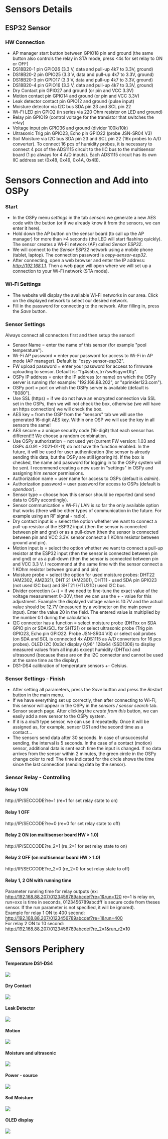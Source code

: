 Sensors Details
====

## ESP32 Sensor 

### HW Connection
* AP manager start button between GPIO18 pin and ground (the same button also controls the relay in STA mode, press <4s for set relay to ON or OFF)  
* DS18B20-1 pin GPIO26 (3.3 V, data and pull-up 4k7 to 3.3V, ground)  
* DS18B20-2 pin GPIO25 (3.3 V, data and pull-up 4k7 to 3.3V, ground)  
* DS18B20-3 pin GPIO17 (3.3 V, data and pull-up 4k7 to 3.3V, ground)  
* DS18B20-4 pin GPIO16 (3.3 V, data and pull-up 4k7 to 3.3V, ground)  
* Dry Contact pin GPIO27 and ground (or pin and VCC 3.3V)  
* Motion contact pin GPIO14 and ground (or pin and VCC 3.3V)  
* Leak detector contact pin GPIO12 and ground (pulse input)
* Moisture detector via I2C bus SDA pin 23 and SCL pin 22
* Wi-Fi LED pin GPIO2 (in series via 220 Ohm resistor on LED and ground)  
* Relay pin GPIO19 (control voltage for the transistor that switches the relay)  
* Voltage input pin GPIO36 and ground (divider 100k/10k)
* Ultrasonic Trig pin GPIO23, Echo pin GPIO22 (probe JSN-SR04 V3)
* Soil Moisture via I2C bus SDA pin 23 and SCL pin 22 (16x probes to A/D converter). To connect 16 pcs of humidity probes, it is necessary to connect 4 pcs of the ADS1115 circuit to the IIC bus to the multisensor board (1 pc always for 4 A/D inputs). Each ADS1115 circuit has its own IIC address set (0x48, 0x49, 0x4A, 0x4B). 

Sensors Connection and Add into OSPy
====

### Start
- In the OSPy menu *settings* in the tab *sensors* we generate a new AES code with the button (or if we already know it from the sensors, we can enter it here).  
- Hold down the AP button on the sensor board (to call up the AP manager) for more than >4 seconds (the LED will start flashing quickly). The sensor creates a Wi-Fi network (AP) called *Sensor ESP32*.
- We will connect to the *Sensor ESP32* network using a mobile phone (tablet, laptop). The connection password is *ospy-sensor-esp32*.  
- After connecting, open a web browser and enter the IP address: *http://192.168.1.1*. Then a web page will open where we will set up a connection to your Wi-Fi network (STA mode).  

### Wi-Fi Settings
- The website will display the available Wi-Fi networks in our area. Click on the displayed network to select our desired network.  
- Fill in the password for connecting to the network. After filling in, press the *Save* button.  

### Sensor Settings
Always connect all connectors first and then setup the sensor!
- Sensor Name = enter the name of this sensor (for example "pool temperature").  
- Wi-Fi AP password = enter your password for access to Wi-Fi in AP mode (AP manager). Default is: "ospy-sensor-esp32".
- FW upload password = enter your password for access to firmware uploading to sensor. Default is: "fg4s5b.s,trr7sw8sgyvrDfg".
- OSPy IP address = enter the IP address (or name) on which the OSPy server is running (for example: "192.168.88.202", or "sprinkler123.com").  
- OSPy port = port on which the OSPy server is available (default is "8080").  
- Use SSL (https) = if we do not have an encrypted connection via SSL set in the OSPs, then we will not check the box, otherwise (we will have an https connection) we will check the box.  
- AES key = from the OSP from the "sensors" tab we will use the generated 16-digit AES key. Within one OSP we will use the key in all sensors the same!  
- AES secure = a unique security code (16-digit) that each sensor has different!!! We choose a random combination.  
- Use OSPy authorization = not used yet (current FW version: 1.03 and OSPs 4.0.91 - 2021-01-11) do not have the function enabled. In the future, it will be used for user authentication (the sensor is already sending this data, but the OSPy are still ignoring it). If the box is checked, the name and password for logging in to the OSPy system will be sent. I recommend creating a new user in "settings" in OSPy and assigning him *sensor* permissions.  
- Authorization name = user name for access to OSPs (default is *admin*).  
- Authorization password = user password for access to OSPs (default is *opendoor*).  
- Sensor type = choose how this sensor should be reported (and send data to OSPy accordingly).  
- Sensor communication = Wi-Fi / LAN is so far the only available option that works (there will be other types of communication in the future. For example using an RF signal - radio).  
- Dry contact input is = select the option whether we want to connect a pull-up resistor at the ESP32 input (then the sensor is connected between pin and gnd) or as a pull-down (then the sensor is connected between pin and VCC 3.3V. sensor connect a 1 KOhm resistor between ground and pin).  
- Motion input is = select the option whether we want to connect a pull-up resistor at the ESP32 input (then the sensor is connected between pin and gnd) or as a pull-down (then the sensor is connected between pin and VCC 3.3 V. I recommend at the same time with the sensor connect a 1 KOhm resistor between ground and pin).  
- Moisture probe = select the option for used moisture probes: DHT22 (AM2302, AM2321), DHT 21 (AM2301), DHT11 - used SDA pin GPIO23 (not used I2C bus) and SHT21 (HTU21D) used I2C bus.
- Divider correction (+-) = if we need to fine-tune the exact value of the voltage measurement 0-30V, then we can use the + - value for this adjustment. Example: the displayed voltage value is 10.7V and the actual value should be 12.7V (measured by a voltmeter on the main power input). Enter the value 20 in the field. The entered value is multiplied by the number 0.1 during the calculation.
- I2C connector has a function = select moisture probe (DHTxx on SDA GPIO pin or SDA/SCL for SHT21) or select ultrasonic probe (Trig pin GPIO23, Echo pin GPIO22. Probe JSN-SR04 V3) or select soil probes (on SDA and SCL is connected 4x ADS1115 as A/D converters for 16 pcs probes). OLED I2C (0x3c) display 0,96" 128x64 (SSD1306) to display measured values from all inputs except humidity (DHTxx) and ultrasound (because these are on the I2C connector and cannot be used at the same time as the display).
- DS1-DS4 calibration of temperature sensors +- Celsius.

### Sensor Settings - Finish
- After setting all parameters, press the *Save* button and press the *Restart* button in the main menu.  
- If we have everything set up correctly, then after connecting to Wi-Fi, this sensor will appear in the OSPy in the *sensors / sensor search* tab.  
- Sensor search page. After clicking the *create from this* button, we can easily add a new sensor to the OSPy system.  
- If it is a *multi* type sensor, we can use it repeatedly. Once it will be assigned as, for example, sensor DS1 and the second time as a contact...  
- The sensors send data after 30 seconds. In case of unsuccessful sending, the interval is 5 seconds. In the case of a contact (motion) sensor, additional data is sent each time the input is changed. If no data arrives from the sensor within 2 minutes, the green circle in the OSPy change color to red! The time indicated for the circle shows the time since the last connection (sending data by the sensor).

### Sensor Relay - Controlling 

#### Relay 1 ON
http://IP/SECCODE?re=1 (re=1 for set relay state to on)

#### Relay 1 OFF
http://IP/SECCODE?re=0 (re=0 for set relay state to off)

#### Relay 2 ON (on multisensor board HW > 1.0)
http://IP/SECCODE?re_2=1 (re_2=1 for set relay state to on)

#### Relay 2 OFF (on multisensor board HW > 1.0)
http://IP/SECCODE?re_2=0 (re_2=0 for set relay state to off)

#### Relay 1, 2 ON with running time
Parameter running time for relay outputs (ex: http://192.168.88.207/0123456789abcdef?re=1&run=120 re=1 is relay on, run=xxx is time in seconds, 0123456789abcdff is secure code from theses sensor. If the run parameter is not specified, it will be ignored).  
Example for relay 1 ON to 400 second: 
http://192.168.88.207/0123456789abcdef?re=1&run=400  
For relay 2 ON to 10 second:  
http://192.168.88.207/0123456789abcdef?re_2=1&run_r2=10

Sensors Periphery
====

#### Temperature DS1-DS4
[![](https://github.com/martinpihrt/OSPy/blob/master/ospy/images/esp32_sensor_ds.png?raw=true)](https://github.com/martinpihrt/OSPy/blob/master/ospy/images/esp32_sensor_ds.png)

#### Dry Contact
[![](https://github.com/martinpihrt/OSPy/blob/master/ospy/images/esp32_sensor_dry.png?raw=true)](https://github.com/martinpihrt/OSPy/blob/master/ospy/images/esp32_sensor_dry.png)

#### Leak Detector
[![](https://github.com/martinpihrt/OSPy/blob/master/ospy/images/esp32_sensor_leak.png?raw=true)](https://github.com/martinpihrt/OSPy/blob/master/ospy/images/esp32_sensor_leak.png)

#### Motion
[![](https://github.com/martinpihrt/OSPy/blob/master/ospy/images/esp32_sensor_moti.png?raw=true)](https://github.com/martinpihrt/OSPy/blob/master/ospy/images/esp32_sensor_moti.png)

#### Moisture and ultrasonic
[![](https://github.com/martinpihrt/OSPy/blob/master/ospy/images/esp32_sensor_i2c.png?raw=true)](https://github.com/martinpihrt/OSPy/blob/master/ospy/images/esp32_sensor_i2c.png)

#### Power - source
[![](https://github.com/martinpihrt/OSPy/blob/master/ospy/images/esp32_sensor_relay.png?raw=true)](https://github.com/martinpihrt/OSPy/blob/master/ospy/images/esp32_sensor_relay.png)

#### Soil Moisture
[![](https://github.com/martinpihrt/OSPy/blob/master/ospy/images/esp32_sensor_soil.png?raw=true)](https://github.com/martinpihrt/OSPy/blob/master/ospy/images/esp32_sensor_soil.png)

#### OLED display
[![](https://github.com/martinpihrt/OSPy/blob/master/ospy/images/esp32_sensor_oled.png?raw=true)](https://github.com/martinpihrt/OSPy/blob/master/ospy/images/esp32_sensor_oled.png)